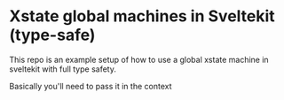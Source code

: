 # Xstate global machines in Sveltekit (type-safe)

This repo is an example setup of how to use a global xstate machine in sveltekit with full type safety.

Basically you'll need to pass it in the context
